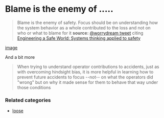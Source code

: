 # Blame is the enemy of .....

> Blame is the enemy of safety. Focus should be on understanding how the system behavior as a whole contributed to the loss and not on who or what to blame for it
> **source:** [@worrydream tweet](https://twitter.com/worrydream/status/830916981201068033) citing [Engineering a Safe World: Systems thinking applied to safety](https://www.amazon.com/dp/0262533693)

[image](https://pbs.twimg.com/media/C4gCc4iUkAEKDAi.jpg)

And a bit more

> When trying to understand operator contributions to accidents, just as with overcoming hindsight bias, it is more helpful in learning how to prevent future accidents to focus --not-- on what the operators did "wrong" but on why it made sense for them to behave that way under those conditions

### Related categories

- [loose](../loose)
